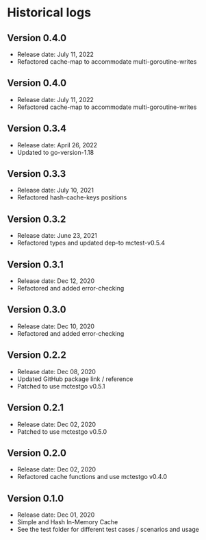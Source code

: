 # Historical logs

## Version 0.4.0
- Release date: July 11, 2022
- Refactored cache-map to accommodate multi-goroutine-writes

## Version 0.4.0
- Release date: July 11, 2022
- Refactored cache-map to accommodate multi-goroutine-writes

## Version 0.3.4
- Release date: April 26, 2022
- Updated to go-version-1.18

## Version 0.3.3
- Release date: July 10, 2021
- Refactored hash-cache-keys positions

## Version 0.3.2
- Release date: June 23, 2021
- Refactored types and updated dep-to mctest-v0.5.4

## Version 0.3.1
- Release date: Dec 12, 2020
- Refactored and added error-checking

## Version 0.3.0
- Release date: Dec 10, 2020
- Refactored and added error-checking

## Version 0.2.2
- Release date: Dec 08, 2020
- Updated GitHub package link / reference
- Patched to use mctestgo v0.5.1

## Version 0.2.1
- Release date: Dec 02, 2020
- Patched to use mctestgo v0.5.0

## Version 0.2.0
- Release date: Dec 02, 2020
- Refactored cache functions and use mctestgo v0.4.0

## Version 0.1.0
- Release date: Dec 01, 2020
- Simple and Hash In-Memory Cache
- See the test folder for different test cases / scenarios and usage